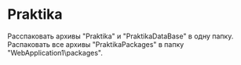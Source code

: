 # Praktika
Расспаковать архивы "Praktika" и "PraktikaDataBase" в одну папку. Распаковать все архивы "PraktikaPackages" в папку "WebApplication1\packages".
